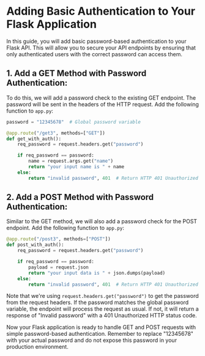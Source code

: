 # Adding Basic Authentication to Your Flask Application

In this guide, you will add basic password-based authentication to your Flask API. This will allow you to secure your API endpoints by ensuring that only authenticated users with the correct password can access them.

## 1. **Add a GET Method with Password Authentication:**

To do this, we will add a password check to the existing GET endpoint. The password will be sent in the headers of the HTTP request. Add the following function to `app.py`:

```python
password = "12345678"  # Global password variable

@app.route("/get3", methods=["GET"])
def get_with_auth():
    req_password = request.headers.get("password")

    if req_password == password:
        name = request.args.get("name")
        return "your input name is " + name
    else:
        return "invalid password", 401  # Return HTTP 401 Unauthorized status code
```

## 2. **Add a POST Method with Password Authentication:**

Similar to the GET method, we will also add a password check for the POST endpoint. Add the following function to `app.py`:

```python
@app.route("/post3", methods=["POST"])
def post_with_auth():
    req_password = request.headers.get("password")

    if req_password == password:
        payload = request.json
        return "your input data is " + json.dumps(payload)
    else:
        return "invalid password", 401  # Return HTTP 401 Unauthorized status code
```

Note that we're using `request.headers.get("password")` to get the password from the request headers. If the password matches the global password variable, the endpoint will process the request as usual. If not, it will return a response of "Invalid password" with a 401 Unauthorized HTTP status code.

Now your Flask application is ready to handle GET and POST requests with simple password-based authentication. Remember to replace "12345678" with your actual password and do not expose this password in your production environment.